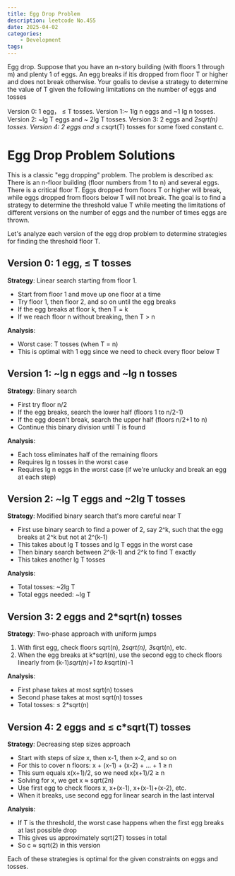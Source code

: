 ```yaml
---
title: Egg Drop Problem
description: leetcode No.455
date: 2025-04-02
categories:
    - Development
tags:
---
```


Egg drop. Suppose that you have an n-story building (with floors 1 through m) and plenty 1 of eggs. An egg
breaks if itis dropped from floor T or higher and does not break otherwise. Your goalis to devise a strategy to
determine the value of T given the following limitations on the number of eggs and tosses

Version 0: 1 egg， ≤ T tosses.
Version 1:~ 1lg n eggs and  ~1 lg n tosses.
Version 2: ~lg T eggs and ~ 2lg T tosses.
Version 3: 2 eggs and 2*sqrt(n) tosses.
Version 4: 2 eggs and ≤ c*sqrt(T) tosses for some fixed constant c.

# Egg Drop Problem Solutions

This is a classic "egg dropping" problem. The problem is described as: There is an n-floor building (floor numbers from 1 to n) and several eggs. There is a critical floor T. Eggs dropped from floors T or higher will break, while eggs dropped from floors below T will not break. The goal is to find a strategy to determine the threshold value T while meeting the limitations of different versions on the number of eggs and the number of times eggs are thrown.

Let's analyze each version of the egg drop problem to determine strategies for finding the threshold floor T.

## Version 0: 1 egg, ≤ T tosses

**Strategy**: Linear search starting from floor 1.
- Start from floor 1 and move up one floor at a time
- Try floor 1, then floor 2, and so on until the egg breaks
- If the egg breaks at floor k, then T = k
- If we reach floor n without breaking, then T > n

**Analysis**:
- Worst case: T tosses (when T = n)
- This is optimal with 1 egg since we need to check every floor below T

## Version 1: ~lg n eggs and ~lg n tosses

**Strategy**: Binary search
- First try floor n/2
- If the egg breaks, search the lower half (floors 1 to n/2-1)
- If the egg doesn't break, search the upper half (floors n/2+1 to n)
- Continue this binary division until T is found

**Analysis**:
- Each toss eliminates half of the remaining floors
- Requires lg n tosses in the worst case
- Requires lg n eggs in the worst case (if we're unlucky and break an egg at each step)

## Version 2: ~lg T eggs and ~2lg T tosses

**Strategy**: Modified binary search that's more careful near T
- First use binary search to find a power of 2, say 2^k, such that the egg breaks at 2^k but not at 2^(k-1)
- This takes about lg T tosses and lg T eggs in the worst case
- Then binary search between 2^(k-1) and 2^k to find T exactly
- This takes another lg T tosses

**Analysis**:
- Total tosses: ~2lg T
- Total eggs needed: ~lg T

## Version 3: 2 eggs and 2*sqrt(n) tosses

**Strategy**: Two-phase approach with uniform jumps
1. With first egg, check floors sqrt(n), 2*sqrt(n), 3*sqrt(n), etc.
2. When the egg breaks at k*sqrt(n), use the second egg to check floors linearly from (k-1)*sqrt(n)+1 to k*sqrt(n)-1

**Analysis**:
- First phase takes at most sqrt(n) tosses
- Second phase takes at most sqrt(n) tosses
- Total tosses: ≤ 2*sqrt(n)

## Version 4: 2 eggs and ≤ c*sqrt(T) tosses

**Strategy**: Decreasing step sizes approach
- Start with steps of size x, then x-1, then x-2, and so on
- For this to cover n floors: x + (x-1) + (x-2) + ... + 1 ≥ n
- This sum equals x(x+1)/2, so we need x(x+1)/2 ≥ n
- Solving for x, we get x ≈ sqrt(2n)
- Use first egg to check floors x, x+(x-1), x+(x-1)+(x-2), etc.
- When it breaks, use second egg for linear search in the last interval

**Analysis**:
- If T is the threshold, the worst case happens when the first egg breaks at last possible drop
- This gives us approximately sqrt(2T) tosses in total
- So c ≈ sqrt(2) in this version

Each of these strategies is optimal for the given constraints on eggs and tosses.
